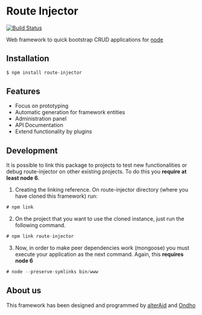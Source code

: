 # Route Injector

[![Build Status](https://travis-ci.org/RouteInjector/RouteInjector.svg?branch=master)](https://travis-ci.org/RouteInjector/RouteInjector)

Web framework to quick bootstrap CRUD applications for [node](http://nodejs.org/)

## Installation

```js
$ npm install route-injector
```

## Features

* Focus on prototyping
* Automatic generation for framework entities
* Administration panel
* API Documentation
* Extend functionality by plugins

## Development

It is possible to link this package to projects to test new functionalities or debug route-injector on other existing projects. To do this you **require at least node 6**.

1. Creating the linking reference. On route-injector directory (where you have cloned this framework) run:
```js
# npm link
```
2. On the project that you want to use the cloned instance, just run the following command.
```js
# npm link route-injector
```
3. Now, in order to make peer dependencies work (mongoose) you must execute your application as the next command. Again, this **requires node 6**
```js
# node --preserve-symlinks bin/www 
``` 

## About us

This framework has been designed and programmed by [alterAid](https://www.alteraid.com) and [Ondho](https://www.ondho.com/)

